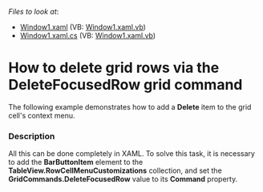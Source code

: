 <!-- default file list -->
*Files to look at*:

* [Window1.xaml](./CS/Window1.xaml) (VB: [Window1.xaml.vb](./VB/Window1.xaml.vb))
* [Window1.xaml.cs](./CS/Window1.xaml.cs) (VB: [Window1.xaml.vb](./VB/Window1.xaml.vb))
<!-- default file list end -->
# How to delete grid rows via the DeleteFocusedRow grid command


<p>The following example demonstrates how to add a <strong>Delete</strong> item to the grid cell's context menu.</p>


<h3>Description</h3>

<p>All this can be done completely in XAML. To solve this task, it is necessary to add the <strong>BarButtonItem</strong> element to the <strong>TableView.RowCellMenuCustomizations</strong> collection, and set the <strong>GridCommands.DeleteFocusedRow</strong> value to its <strong>Command</strong> property.</p>

<br/>


